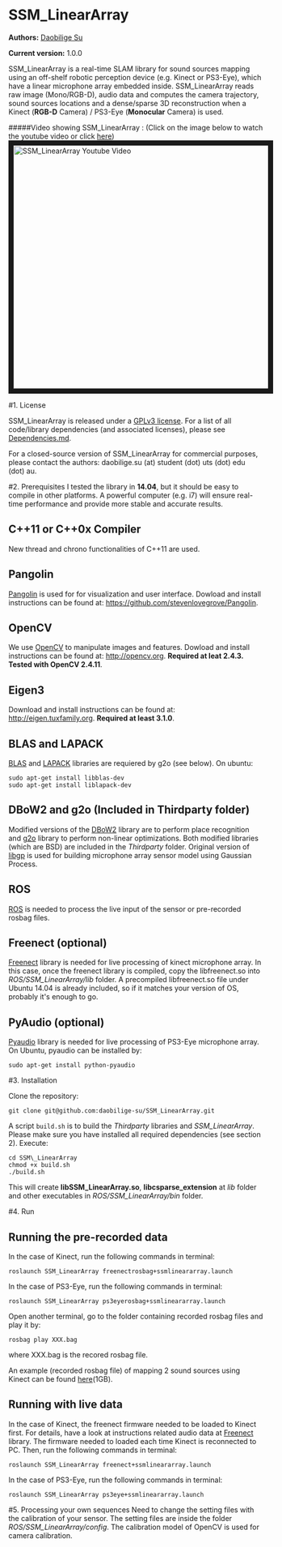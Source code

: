 # SSM\_LinearArray
**Authors:** [Daobilige Su](https://sites.google.com/site/daobiligesu/home)

**Current version:** 1.0.0 

SSM\_LinearArray is a real-time SLAM library for sound sources mapping using an off-shelf robotic perception device (e.g. Kinect or PS3-Eye), which have a linear microphone array embedded inside. SSM\_LinearArray reads raw image (Mono/RGB-D), audio data and computes the camera trajectory, sound sources locations and a dense/sparse 3D reconstruction when a Kinect (**RGB-D** Camera) / PS3-Eye (**Monocular** Camera) is used.

#####Video showing SSM\_LinearArray :
(Click on the image below to watch the youtube video or click [here](https://youtu.be/Ry_i3kmvlHM)) 
<a href="https://youtu.be/Ry_i3kmvlHM" target="_blank"><img src="https://img.youtube.com/vi/Ry_i3kmvlHM/0.jpg" 
alt="SSM_LinearArray Youtube Video" width="640" height="480" border="10" /></a>

<!--
#####Videos showing ORB-SLAM2:
<a href="http://www.youtube.com/watch?feature=player_embedded&v=dF7_I2Lin54
" target="_blank"><img src="http://img.youtube.com/vi/dF7_I2Lin54/0.jpg" 
alt="DataArena DataSet" width="240" height="180" border="10" /></a>


###Related Publications:

-->

#1. License

SSM\_LinearArray is released under a [GPLv3 license](https://github.com/daobilige-su/SSM_LinearArray/blob/master/License-gpl.txt). For a list of all code/library dependencies (and associated licenses), please see [Dependencies.md](https://github.com/daobilige-su/SSM_LinearArray/blob/master/Dependencies.md).

For a closed-source version of SSM\_LinearArray for commercial purposes, please contact the authors: daobilige.su (at) student (dot) uts (dot) edu (dot) au.

<!--
If you use SSM\_LinearArray in an academic work, please cite:

    @article{murTRO2015,
      title={{ORB-SLAM}: a Versatile and Accurate Monocular {SLAM} System},
      author={Mur-Artal, Ra\'ul, Montiel, J. M. M. and Tard\'os, Juan D.},
      journal={IEEE Transactions on Robotics},
      volume={31},
      number={5},
      pages={1147--1163},
      doi = {10.1109/TRO.2015.2463671},
      year={2015}
     }
-->

#2. Prerequisites
I tested the library in **14.04**, but it should be easy to compile in other platforms. A powerful computer (e.g. i7) will ensure real-time performance and provide more stable and accurate results.

## C++11 or C++0x Compiler
New thread and chrono functionalities of C++11 are used.

## Pangolin
[Pangolin](https://github.com/stevenlovegrove/Pangolin) is used for for visualization and user interface. Dowload and install instructions can be found at: https://github.com/stevenlovegrove/Pangolin.

## OpenCV
We use [OpenCV](http://opencv.org) to manipulate images and features. Dowload and install instructions can be found at: http://opencv.org. **Required at leat 2.4.3. Tested with OpenCV 2.4.11**.

## Eigen3
Download and install instructions can be found at: http://eigen.tuxfamily.org. **Required at least 3.1.0**.

## BLAS and LAPACK
[BLAS](http://www.netlib.org/blas) and [LAPACK](http://www.netlib.org/lapack) libraries are requiered by g2o (see below). On ubuntu:
```
sudo apt-get install libblas-dev
sudo apt-get install liblapack-dev
```

## DBoW2 and g2o (Included in Thirdparty folder)
Modified versions of the [DBoW2](https://github.com/dorian3d/DBoW2) library are to perform place recognition and [g2o](https://github.com/RainerKuemmerle/g2o) library to perform non-linear optimizations. Both modified libraries (which are BSD) are included in the *Thirdparty* folder. Original version of [libgp](https://github.com/mblum/libgp) is used for building microphone array sensor model using Gaussian Process.

## ROS
[ROS](ros.org) is needed to process the live input of the sensor or pre-recorded rosbag files.

## Freenect (optional)
[Freenect](https://github.com/OpenKinect/libfreenect) library is needed for live processing of kinect microphone array. In this case, once the freenect library is compiled, copy the libfreenect.so into *ROS/SSM_LinearArray/lib* folder. A precompiled libfreenect.so file under Ubuntu 14.04 is already included, so if it matches your version of OS, probably it's enough to go.

## PyAudio (optional)
[Pyaudio](https://pypi.python.org/pypi/PyAudio) library is needed for live processing of PS3-Eye microphone array. On Ubuntu, pyaudio can be installed by:
```
sudo apt-get install python-pyaudio
```

#3. Installation

Clone the repository:
```
git clone git@github.com:daobilige-su/SSM_LinearArray.git
```

A script `build.sh` is to build the *Thirdparty* libraries and *SSM\_LinearArray*. Please make sure you have installed all required dependencies (see section 2). Execute:
```
cd SSM\_LinearArray
chmod +x build.sh
./build.sh
```

This will create **libSSM\_LinearArray.so**, **libcsparse_extension**  at *lib* folder and other executables in *ROS/SSM\_LinearArray/bin* folder.

#4. Run

## Running the pre-recorded data
In the case of Kinect, run the following commands in terminal:
```
roslaunch SSM_LinearArray freenectrosbag+ssmlineararray.launch 
```

In the case of PS3-Eye, run the following commands in terminal:
```
roslaunch SSM_LinearArray ps3eyerosbag+ssmlineararray.launch 
```

Open another terminal, go to the folder containing recorded rosbag files and play it by:
```
rosbag play XXX.bag
```
where XXX.bag is the recored rosbag file.

An example (recorded rosbag file) of mapping 2 sound sources using Kinect can be found [here](https://mega.nz/#!LpQHQAKY!ieHMVTvn84osptAr9ib6di18QmPL1oZ0KKhQdE_CNZg)(1GB).

## Running with live data
In the case of Kinect, the freenect firmware needed to be loaded to Kinect first. For details, have a look at instructions related audio data at [Freenect](https://github.com/OpenKinect/libfreenect) library. The firmware needed to loaded each time Kinect is reconnected to PC.
Then, run the following commands in terminal:
```
roslaunch SSM_LinearArray freenect+ssmlineararray.launch 
```

In the case of PS3-Eye, run the following commands in terminal:
```
roslaunch SSM_LinearArray ps3eye+ssmlineararray.launch 
```
  
#5. Processing your own sequences
Need to change the setting files with the calibration of your sensor. The setting files are inside the folder *ROS/SSM\_LinearArray/config*. The calibration model of OpenCV is used for camera calibration. 
